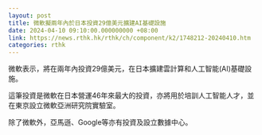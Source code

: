 ```yaml
---
layout: post
title: 微軟擬兩年內於日本投資29億美元擴建AI基礎設施
date: 2024-04-10 09:10:00.000000000 +08:00
link: https://news.rthk.hk/rthk/ch/component/k2/1748212-20240410.htm
categories: rthk
---
```


微軟表示，將在兩年內投資29億美元，在日本擴建雲計算和人工智能(AI)基礎設施。

這筆投資是微軟在日本營運46年來最大的投資，亦將用於培訓人工智能人才，並在東京設立微軟亞洲研究院實驗室。

除了微軟外，亞馬遜、Google等亦有投資及設立數據中心。
